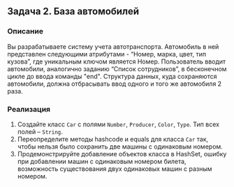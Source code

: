 ## Задача 2. База автомобилей
### Описание
Вы разрабатываете систему учета автотранспорта. Автомобиль в ней представлен следующими атрибутами - “Номер, марка, цвет, тип кузова”, где уникальным ключом является Номер.
Пользователь вводит автомобили, аналогично заданию “Список сотрудников”, в бесконечном цикле до ввода команды "end".
Структура данных, куда сохраняются автомобили, должна отбрасывать ввод одного и того же автомобиля 2 раза.

### Реализация
1. Создайте класс `Car` с полями `Number`, `Producer`, `Color`, `Type`. Тип всех полей – `String`.
2. Переопределите методы hashcode и equals для класса `Car` так, чтобы нельзя было сохранить две машины с одинаковым номером.
3. Продемонстрируйте добавление объектов класса в HashSet, ошибку при добавлении машин с одинаковым номером билета, возможность существования двух одинаковых машин с разным номером.
